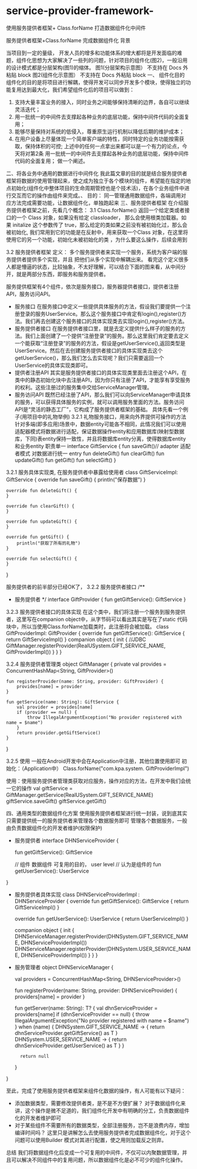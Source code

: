 # service-provider-framework-
使用服务提供者框架+ Class.forName 打造数据组件化中间件


服务提供者框架+Class.forName 完成数据组件化
背景

当项目到一定的量级， 开发人员的增多和功能体系的增大都将是开发面临的难题，组件化思想为大家解决了一些列的问题，针对项目的组件化(图2)，一般沿用的设计模式都是分层架构(图1)的缩体。
图1(分层架构示意图）
不支持在 Docs 外粘贴 block
图2(组件化示意图）
不支持在 Docs 外粘贴 block
一、 组件化目的
组件化的目的是将项目进行解耦，使得开发可以同步开发多个模块，使得独立的功能复用达到最大化，我们希望组件化后的项目可以做到：
1. 支持大量丰富业务的接入，同时业务之间能够保持清晰的边界，各自可以继续灵活迭代；
2. 用一批统一的中间件去支撑起各种业务的底层功能，保持中间件代码的全面复用；
3. 能够尽量保持对系统的低侵入，尊重原生运行机制以降低后期的维护成本；
4. 在用户设备上尽量体现一个简单客户端的特性，同时特定的业务功能按需获取，保持体积的可控;
   上述中的任何一点拿出来都可以是一个有力的论点，今天将对第2条 用一批统一的中间件去支撑起各种业务的底层功能，保持中间件代码的全面复用； 做一个阐述。

二、将各业务中通用的数据进行中间件化
我此篇文章的目的就是结合服务提供者框架将数据的使用管理起来，使之成为独立于各个模块的组件，希望能在指定的地点初始化(组件化中整体项目的生命周期管控也是个技术活)，在各个业务组件中进行交互而它的操作由组件来完成。、
目的： 同一管理通用数据组件，各端调用对应方法完成需要功能，让数据组件化，单独跑起来
三、服务提供者框架
在介绍服务提供者框架之前，先看几个概念：
3.1 Class.forName()
返回一个给定类或者接口的一个 Class 对象，如果没有给定 classloader， 那么会使用根类加载器。如果 initalize 这个参数传了 true，那么给定的类如果之前没有被初始化过，那么会被初始化,
我们常用到它的功能是在反射中，用来获取一个Class 对象，在这里将使用它的另一个功能，初始化未被初始化的类 ，为什么要这么操作，后续会用到

3.2 服务提供者框架
定义： 多个服务提供者来实现一个服务，系统为客户端的服务提供者提供多个实现，并且
把他们从多个实现中解耦出来。
看完这个定义很多人都是懵逼的状态，比较抽象，不太好理解，可以结合下面的图来看，从中间分开，就是两部分东西，即服务和服务提供者。

服务提供框架有4个组件，依次是服务接口，服务器提供者接口，提供者注册API，服务访问API。
- 服务接口
  在服务接口中定义一些提供具体服务的方法，假设我们要提供一个注册登录的服务UserService。那么这个服务接口中肯定有login(),register()方法。我们再去创建这个服务接口的具体实现类去实现login(),register()方法。
- 服务提供者接口
  在服务提供者接口里，就是去定义提供什么样子的服务的方法。我们上面创建了一个提供“注册登录”的服务。那么这里我们肯定要去定义一个能获取“注册登录”的服务的方法，假设是getUserService(),返回类型是UserService。然后在去创建服务提供者接口的具体实现类去这个getUserService()，那么我们怎么去实现呢？我们只需要返回一个UserService的具体实现类即可。
- 提供者注册API
  其实是服务提供者接口的具体实现类里面去注册这个API，在类中的静态初始化块中去注册API，因为你只有注册了API，才能享有享受服务的权利。这些注册过的服务集中交给ServiceManager管理。
- 服务访问API
  既然已经注册了API，那么我们可以向ServiceManager申请具体的服务，可以获得具体服务的实例，就可以调用服务里面的方法。服务访问API是“灵活的静态工厂”，它构成了服务提供者框架的基础。
  具体先看一个例子(用项目中的礼物举例)
  3.2.1 礼物服务接口，用来向外界提供可操作的方法
  针对多端(即多应用)场景中，数据entity可能各不相同，此情况我们可以使用适配器模式将数据进行适配，保证数据操作entity和应用数据库(映射型数据库，下同)表entity保持一致性，并且将数据库entity分离，使得数据库entity和业务entity 职责单一
  interface GiftService {
  fun saveGift()// adapter 适配者模式 对数据进行统一 entry
  fun deleteGift()
  fun clearGift()
  fun updateGift()
  fun getGift()
  fun selectGift()
  }

3.2.1 服务具体实现类, 在服务提供者中暴露给使用者
class GiftServiceImpl: GiftService {
override fun saveGift() {
println("保存数据")
}

    override fun deleteGift() {
    }

    override fun clearGift() {
    }

    override fun updateGift() {
    }

    override fun getGift() {
        println("获取了所有的礼物")
    }

    override fun selectGift() {
    }
}

服务提供者的前半部分已经OK了，
3.2.2 服务提供者接口
/**
* 服务提供者
  */
  interface GiftProvider {
  fun getGiftService(): GiftService
  }

3.2.3 服务提供者接口的具体实现
在这个类中，我们将注册一个服务到服务提供者，这里写在companion object中，从字节码可以看出其实是写在了static 代码块中，所以当使用Class.forName加载类时，此注册将会被加载。
class GiftProviderImpl: GiftProvider {
override fun getGiftService(): GiftService {
return GiftServiceImpl()
}
companion object {
init {
//JDBC
GiftManager.registerProvider(RealUSystem.GIFT_SERVICE_NAME, GiftProviderImpl())
}
}
}

3.2.4 服务提供者管理类
object GiftManager {
private val provides = ConcurrentHashMap<String, GiftProvider>()

    fun registerProvider(name: String, provider: GiftProvider) {
        provides[name] = provider
    }

    fun getService(name: String): GiftService {
        val provider = provides[name]
        if (provider == null) {
            throw IllegalArgumentException("No provider registered with name = $name")
        }
        return provider.getGiftService()
    }
}

3.2.5 使用
一般在Android开发中会在Application中注册，其他位置使用即可
初始化：（Application中）
Class.forName("com.kpa.system. GiftProviderImpl")

使用：使用服务提供者管理类获取对应服务，操作对应的方法，在开发中我们会统一它的操作
val giftService = GiftManager.getService(RealUSystem.GIFT_SERVICE_NAME)
giftService.saveGift()
giftService.getGift()


四、通用类型的数据组件化方案
使用服务提供者框架进行统一封装，说到底其实只需要提供统一的服务提供者来管理各个数据服务即可
管理各个数据服务，一般由负责数据组件化的开发者维护(权限保护)
- 服务提供者
  interface DHNServiceProvider {

  fun getGiftService(): GiftService

  // 组件 数据组件 可复用的目的， user level
  // 认为是组件的
  fun getUserService(): UserService

}

- 服务提供者具体实现
  class DHNServiceProviderImpl : DHNServiceProvider {
  override fun getGiftService(): GiftService {
  return GiftServiceImpl()
  }

  override fun getUserService(): UserService {
  return UserServiceImpl()
  }

  companion object {
  init {
  DHNServiceManager.registerProvider(DHNSystem.GIFT_SERVICE_NAME, DHNServiceProviderImpl())
  DHNServiceManager.registerProvider(DHNSystem.USER_SERVICE_NAME, DHNServiceProviderImpl())
  }
  }
  }

- 服务管理者
  object DHNServiceManager {

  val providers = ConcurrentHashMap<String, DHNServiceProvider>()

  fun registerProvider(name: String, provider: DHNServiceProvider) {
  providers[name] = provider
  }

  fun <T> getServer(name: String): T? {
  val dhnServiceProvider = providers[name]
  if (dhnServiceProvider == null) {
  throw IllegalArgumentException("No provider registered with name = $name")
  }
  when (name) {
  DHNSystem.GIFT_SERVICE_NAME -> {
  return dhnServiceProvider.getGiftService() as T
  }
  DHNSystem.USER_SERVICE_NAME -> {
  return dhnServiceProvider.getUserService() as T
  }
  }

        return null
  }

}


至此，完成了使用服务提供者框架来组件化数据的操作，有人可能有以下疑问：
- 添加数据类型，需要修改提供者类，是不是不方便扩展？
  对于数据组件化来讲，这个操作是微不足道的，我们组件化开发中有明确的分工，负责数据组件化的开发者维护即可
- 对于某些组件不需要所有的数据类型，全部注册服务，岂不是浪费内存，增加编译时间吗？
  这里只是讲解怎么去使用服务提供者完成数据组件化，对于这个问题可以使用Builder 模式对其进行配置，使之用则加载反之则弃。

总结
我们将数据组件化后变成一个可复用的中间件，不仅可以内聚数据管理，并且可以解决不同组件中的复用问题，所以数据组件化是必不可少的组件化操作。

